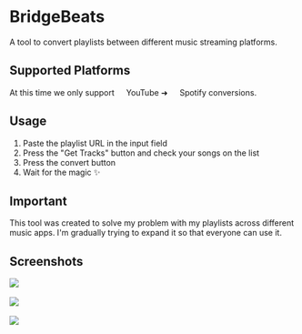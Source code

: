 
# BridgeBeats

A tool to convert playlists between different music streaming platforms.

## Supported Platforms

At this time we only support <img height="13" width="13" src="https://cdn-icons-png.flaticon.com/256/1384/1384060.png"/> YouTube  ➜ <img height="13" width="13" src="https://upload.wikimedia.org/wikipedia/commons/thumb/8/84/Spotify_icon.svg/1982px-Spotify_icon.svg.png"/> Spotify conversions.

## Usage
1. Paste the playlist URL in the input field
2. Press the "Get Tracks" button and check your songs on the list
3. Press the convert button
4. Wait for the magic ✨

## Important
This tool was created to solve my problem with my playlists across different music apps. I'm gradually trying to expand it so that everyone can use it.

## Screenshots
<img src="https://i.imgur.com/ElI7wYC.png">
<br>
<br>
<img src="https://i.imgur.com/b9PoNMH.png">
<br>
<br>
<img src="https://i.imgur.com/l7bdv38.png">